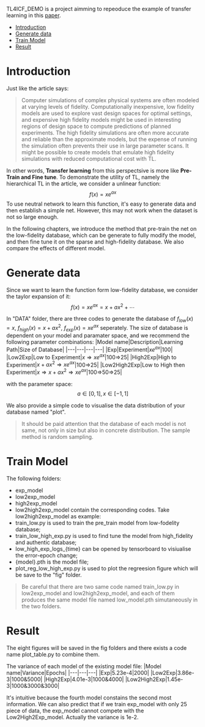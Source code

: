 TL4ICF_DEMO is a project aimming to repeoduce the example of transfer learning in this [paper](https://ieeexplore.ieee.org/document/8932676?arnumber=8932676).

- [Introduction](#introduction)
- [Generate data](#generate-data)
- [Train Model](#train-model)
- [Result](#result)


# Introduction 
Just like the article says:
> Computer simulations of complex physical systems are often modeled at varying levels of fidelity. Computationally inexpensive, low fidelity models are used to explore vast design spaces for optimal settings, and expensive high fidelity models might be used in interesting regions of design space to compute predictions of planned experiments. The high fidelity simulations are often more accurate and reliable than the approximate models, but the expense of running the simulation often prevents their use in large parameter scans. It might be possible to create models that emulate high fidelity simulations with reduced computational cost with TL.

In other words, **Transfer learning** from this perspectsive is more like **Pre-Train and Fine tune**. To demonstrate the utility of TL, namely the hierarchical TL in the article, we consider a unlinear function:
$$f(x)=xe^{ax}$$
To use neutral network to learn this function, it's easy to generate data and then establish a simple net. However, this may not work when the dataset is not so large enough.

In the following chapters, we introduce the method that pre-train the net on the low-fidelity database, which can be generate to fully modify the model, and then fine tune it on the sparse and high-fidelity database. We also compare the effects of different model.

# Generate data
Since we want to learn the function form low-fidelity database, we consider the taylor expansion of it:
$$f(x)=xe^{ax}=x+ax^2+\cdots$$

In "DATA" folder, there are three codes to generate the database of $f_{low}(x)=x$, $f_{high}(x)=x+ax^2$, $f_{exp}(x)=xe^{ax}$ seperately. The size of database is dependent on your model and paramater space, and we recommend the following parameter combinations:
|Model name|Description|Learning Path|Size of Database|
|---|---|---|---|
|Exp|Experiment|$xe^{ax}$|100|
|Low2Exp|Low to Experiment|$x\Rightarrow xe^{ax}$|100$\Rightarrow$25|
|High2Exp|High to Experiment|$x+ax^2\Rightarrow xe^{ax}$|100$\Rightarrow$25|
|Low2High2Exp|Low to High then Experiment|$x\Rightarrow x+ax^2\Rightarrow xe^{ax}$|100$\Rightarrow$50$\Rightarrow$25|

with the parameter space:
$$a\in[0,1],x\in [-1,1]$$

We also provide a simple code to visualise the data distribution of your database named "plot".

> It should be paid attention that the database of each model is not same, not only in size but also in concrete distribution. The sample method is random sampling.

# Train Model
The following folders:
- exp_model
- low2exp_model
- high2exp_model
- low2high2exp_model
contain the corresponding codes. Take low2high2exp_model as example:
- train_low.py is used to train the pre_train model from low-fodelity database;
- train_low_high_exp.py is used to find tune the model from high_fidelity and authentic database;
- low_high_exp_logs_{time} can be opened by tensorboard to visiualise the error-epoch change;
- {model}.pth is the model file;
- plot_reg_low_high_exp.py is used to plot the regreesion figure which will be save to the "fig" folder.

> Be careful that there are two same code named train_low.py in low2exp_model and low2high2exp_model, and each of them produces the same model file named low_model.pth simutaneously in the two folders.

# Result
The eight figures will be saved in the fig folders and there exists a code name plot_table.py to combine them.

The variance of each model of the existing model file:
|Model name|Variance|Epochs|
|---|---|---|
|Exp|5.23e-4|2000|
|Low2Exp|3.86e-3|1000&5000|
|High2Exp|4.01e-3|1000&4000|
|Low2High2Exp|1.45e-3|1000&3000&3000|

It's intuitive because the fourth model constains the second most information. We can also predict that if we train exp_model with only 25 piece of data, the exp_model cannot compete with the Low2High2Exp_model. Actually the variance is 1e-2.
